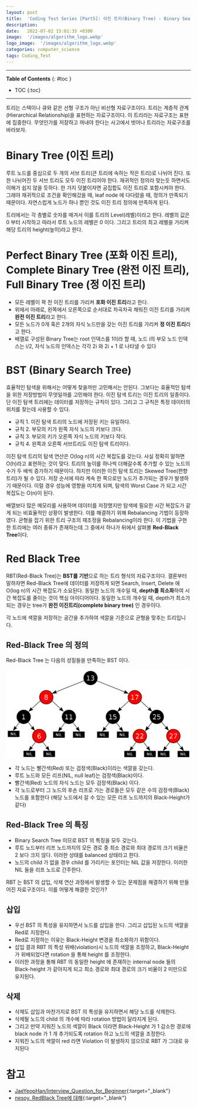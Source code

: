 ```yaml
---
layout: post
title:  'Coding Test Series [Part5]: 이진 트리(Binary Tree) - Binary Search Tree'
description: 
date:   2022-07-02 15:01:35 +0300
image:  '/images/algorithm_logo.webp'
logo_image:  '/images/algorithm_logo.webp'
categories: computer_science
tags: Coding_Test
---
```

---

**Table of Contents**
{: #toc }
*  TOC
{:toc}

---

트리는 스택이나 큐와 같은 선형 구조가 아닌 비선형 자료구조이다. 트리는 계층적 관계(Hierarchical Relationship)을 표현하는 자료구조이다. 이 트리라는 자료구조는 표현에 집중한다. 무엇인가를 저장하고 꺼내야 한다는 사고에서 벗어나 트리라는 자료구조를 바라보자.  

# Binary Tree (이진 트리)
루트 노드를 중심으로 두 개의 서브 트리(큰 트리에 속하는 작은 트리)로 나뉘어 진다. 또한 나뉘어진 두 서브 트리도 모두 이진 트리어야 한다. 재귀적인 정의라 맞는듯 하면서도 이해가 쉽지 않을 듯하다. 한 가지 덧붙이자면 공집합도 이진 트리로 포함시켜야 한다. 그래야 재귀적으로 조건을 확인해갔을 때, leaf node 에 다다랐을 때, 정의가 만족되기 때문이다. 자연스럽게 노드가 하나 뿐인 것도 이진 트리 정의에 만족하게 된다.

트리에서는 각 층별로 숫자를 매겨서 이를 트리의 Level(레벨)이라고 한다. 레벨의 값은 0 부터 시작하고 따라서 루트 노드의 레벨은 0 이다. 그리고 트리의 최고 레벨을 가리켜 해당 트리의 height(높이)라고 한다.

# Perfect Binary Tree (포화 이진 트리), Complete Binary Tree (완전 이진 트리), Full Binary Tree (정 이진 트리)
- 모든 레벨이 꽉 찬 이진 트리를 가리켜 **포화 이진 트리**라고 한다. 
- 위에서 아래로, 왼쪽에서 오른쪽으로 순서대로 차곡차곡 채워진 이진 트리를 가리켜 **완전 이진 트리**라고 한다. 
- 모든 노드가 0개 혹은 2개의 자식 노드만을 갖는 이진 트리를 가리켜 **정 이진 트리**라고 한다. 
- 배열로 구성된 Binary Tree는 root 인덱스를 1이라 할 때, 노드 i의 부모 노드 인덱스는 i/2, 자식 노드의 인덱스는 각각 2i 와 2i + 1 로 나타낼 수 있다


# BST (Binary Search Tree)
효율적인 탐색을 위해서는 어떻게 찾을까만 고민해서는 안된다. 그보다는 효율적인 탐색을 위한 저장방법이 무엇일까를 고민해야 한다. 이진 탐색 트리는 이진 트리의 일종이다. 단 이진 탐색 트리에는 데이터를 저장하는 규칙이 있다. 그리고 그 규칙은 특정 데이터의 위치를 찾는데 사용할 수 있다.

- 규칙 1. 이진 탐색 트리의 노드에 저장된 키는 유일하다.
- 규칙 2. 부모의 키가 왼쪽 자식 노드의 키보다 크다.
- 규칙 3. 부모의 키가 오른쪽 자식 노드의 키보다 작다.
- 규칙 4. 왼쪽과 오른쪽 서브트리도 이진 탐색 트리이다.


이진 탐색 트리의 탐색 연산은 O(log n)의 시간 복잡도를 갖는다. 사실 정확히 말하면 O(h)라고 표현하는 것이 맞다. 트리의 높이를 하나씩 더해갈수록 추가할 수 있는 노드의 수가 두 배씩 증가하기 때문이다. 하지만 이러한 이진 탐색 트리는 Skewed Tree(편향 트리)가 될 수 있다. 저장 순서에 따라 계속 한 쪽으로만 노드가 추가되는 경우가 발생하기 때문이다. 이럴 경우 성능에 영향을 미치게 되며, 탐색의 Worst Case 가 되고 시간 복잡도는 O(n)이 된다.  

배열보다 많은 메모리를 사용하며 데이터를 저장했지만 탐색에 필요한 시간 복잡도가 같게 되는 비효율적인 상황이 발생한다. 이를 해결하기 위해 Rebalancing 기법이 등장하였다. 균형을 잡기 위한 트리 구조의 재조정을 Rebalancing이라 한다. 이 기법을 구현한 트리에는 여러 종류가 존재하는데 그 중에서 하나가 뒤에서 살펴볼 **Red-Black Tree**이다.  

# Red Black Tree
RBT(Red-Black Tree)는 **BST를 기반**으로 하는 트리 형식의 자료구조이다. 결론부터 말하자면 Red-Black Tree에 데이터를 저장하게 되면 Search, Insert, Delete 에 O(log n)의 시간 복잡도가 소요된다. 동일한 노드의 개수일 때, **depth를 최소화**하여 시간 복잡도를 줄이는 것이 핵심 아이디어이다. 동일한 노드의 개수일 때, depth가 최소가 되는 경우는 tree가 **완전 이진트리(complete binary tree)** 인 경우이다.  

각 노드에 색깔을 저장하는 공간을 추가하여 색깔을 기준으로 균형을 맞추는 트리입니다.  

## Red-Black Tree 의 정의
Red-Black Tree 는 다음의 성질들을 만족하는 BST 이다.

![](/images/red_black_tree_1.png)

- 각 노드는 빨간색(Red) 또는 검정색(Black)이라는 색깔을 갖는다.
- 루트 노드와 모든 리프(NIL, null leaf)는 검정색(Black)이다.
- 빨간색(Red) 노드의 자식 노드는 모두 검정색(Black) 이다.
- 각 노드로부터 그 노드의 후손 리프로 가는 경로들은 모두 같은 수의 검정색(Black) 노드를 포함한다 (해당 노드에서 갈 수 있는 모든 리프 노드까지의 Black-Height가 같다)


## Red-Black Tree 의 특징

- Binary Search Tree 이므로 BST 의 특징을 모두 갖는다.
- 루트 노드부터 리프 노드까지의 모든 경로 중 최소 경로와 최대 경로의 크기 비율은 2 보다 크지 않다. 이러한 상태를 balanced 상태라고 한다.
- 노드의 child 가 없을 경우 child 를 가리키는 포인터는 NIL 값을 저장한다. 이러한 NIL 들을 리프 노드로 간주한다.

RBT 는 BST 의 삽입, 삭제 연산 과정에서 발생할 수 있는 문제점을 해결하기 위해 만들어진 자료구조이다. 이를 어떻게 해결한 것인가?  


## 삽입
- 우선 BST 의 특성을 유지하면서 노드를 삽입을 한다. 그리고 삽입된 노드의 색깔을 Red로 지정한다. 
- Red로 지정하는 이유는 Black-Height 변경을 최소화하기 위함이다. 
- 삽입 결과 RBT 의 특성 위배(violation)시 노드의 색깔을 조정하고, Black-Height 가 위배되었다면 rotation 을 통해 height 를 조정한다. 
- 이러한 과정을 통해 RBT 의 동일한 height 에 존재하는 internal node 들의 Black-height 가 같아지게 되고 최소 경로와 최대 경로의 크기 비율이 2 미만으로 유지된다.  

## 삭제
- 삭제도 삽입과 마찬가지로 BST 의 특성을 유지하면서 해당 노드를 삭제한다. 
- 삭제될 노드의 child 의 개수에 따라 rotation 방법이 달라지게 된다. 
- 그리고 만약 지워진 노드의 색깔이 Black 이라면 Black-Height 가 1 감소한 경로에 black node 가 1 개 추가되도록 rotation 하고 노드의 색깔을 조정한다. 
- 지워진 노드의 색깔이 red 라면 Violation 이 발생하지 않으므로 RBT 가 그대로 유지된다  



# 참고

- [JaeYeopHan/Interview_Question_for_Beginner](https://github.com/JaeYeopHan/Interview_Question_for_Beginner){:target="_blank"}
- [nesoy, RedBlack Tree에 대해](https://nesoy.github.io/articles/2018-08/Algorithm-RedblackTree){:target="_blank"}